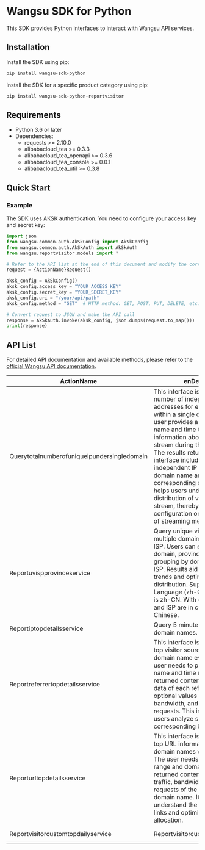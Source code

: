 # Wangsu SDK for Python

This SDK provides Python interfaces to interact with Wangsu API services.

## Installation

Install the SDK using pip:

```bash
pip install wangsu-sdk-python
```

Install the SDK for a specific product category using pip:

```bash
pip install wangsu-sdk-python-reportvisitor
```


## Requirements

- Python 3.6 or later
- Dependencies:
  - requests >= 2.10.0
  - alibabacloud_tea >= 0.3.3
  - alibabacloud_tea_openapi >= 0.3.6
  - alibabacloud_tea_console >= 0.0.1
  - alibabacloud_tea_util >= 0.3.8

## Quick Start

### Example

The SDK uses AKSK authentication. You need to configure your access key and secret key:

```python
import json
from wangsu.common.auth.AkSkConfig import AkSkConfig
from wangsu.common.auth.AkSkAuth import AkSkAuth
from wangsu.reportvisitor.models import *

# Refer to the API list at the end of this document and modify the corresponding {ActionName}, Method, Uri
request = {ActionName}Request()

aksk_config = AkSkConfig()
aksk_config.access_key = "YOUR_ACCESS_KEY"
aksk_config.secret_key = "YOUR_SECRET_KEY"
aksk_config.uri = "/your/api/path"
aksk_config.method = "GET"  # HTTP method: GET, POST, PUT, DELETE, etc.

# Convert request to JSON and make the API call
response = AkSkAuth.invoke(aksk_config, json.dumps(request.to_map()))
print(response)

```



## API List
For detailed API documentation and available methods, please refer to the [official Wangsu API documentation](https://www.wangsu.com/document/api-doc/Overview?productType=all).

| ActionName | enDescription | client_methods | uri |
| --- | --- | --- | --- |
| Querytotalnumberofuniqueipundersingledomain | This interface is used to query the number of independent IP addresses for each stream name within a single domain name. The user provides a specific domain name and time to obtain information about the specified stream during this period (in days). The results returned by the interface include statistics on independent IP addresses for the domain name and its corresponding stream name. This helps users understand the distribution of visitors to each stream, thereby optimizing traffic configuration or evaluating the use of streaming media services. | POST | /api/report/visitor/total/stream |
| Reportuvispprovinceservice | Query unique visitor IPs for multiple domains by province and ISP. Users can specify time range, domain, province, ISP, and choose grouping by domain, province, or ISP. Results aid in analyzing access trends and optimizing content distribution. Supports Accept-Language (zh-CN, en-US), default is zh-CN. With en-US, province and ISP are in codes; otherwise, in Chinese. | POST | /api/report/uv/isp-province |
| Reportiptopdetailsservice | Query 5 minute details of multiple domain names. TOP IP | POST | /api/report/ip/top-details |
| Reportreferrertopdetailsservice | This interface is used to query the top visitor source details of a domain name every 5 minutes. The user needs to provide the domain name and time range, and the returned content includes detailed data of each referral source. The optional values include traffic, bandwidth, and number of requests. This interface helps users analyze site traffic and make corresponding business decisions. | POST | /api/report/referrer/top-details |
| Reporturltopdetailsservice | This interface is used to count the top URL information of multiple domain names within 5 minutes. The user needs to provide the time range and domain name. The returned content includes the traffic, bandwidth or number of requests of the top URL of the domain name. It helps users understand the popular access links and optimize resource allocation. | POST | /api/report/url/top-details |
| Reportvisitorcustomtopdailyservice | Reportvisitorcustomtopdailyservice | POST | /api/report/visitor/custom-top/daily |